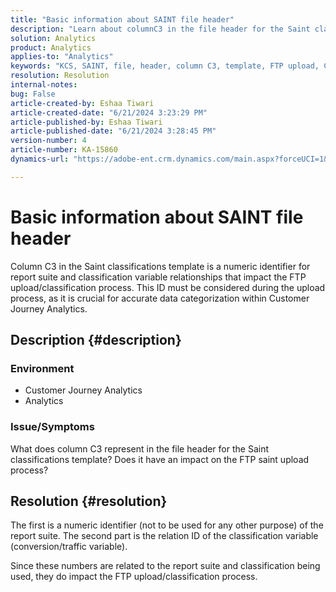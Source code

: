 ```yaml
---
title: "Basic information about SAINT file header"
description: "Learn about columnC3 in the file header for the Saint classifications template."
solution: Analytics
product: Analytics
applies-to: "Analytics"
keywords: "KCS, SAINT, file, header, column C3, template, FTP upload, Customer Journey Analytics."
resolution: Resolution
internal-notes: 
bug: False
article-created-by: Eshaa Tiwari
article-created-date: "6/21/2024 3:23:29 PM"
article-published-by: Eshaa Tiwari
article-published-date: "6/21/2024 3:28:45 PM"
version-number: 4
article-number: KA-15860
dynamics-url: "https://adobe-ent.crm.dynamics.com/main.aspx?forceUCI=1&pagetype=entityrecord&etn=knowledgearticle&id=70a3fb35-e22f-ef11-840a-6045bd029b18"

---
```

# Basic information about SAINT file header


Column C3 in the Saint classifications template is a numeric identifier for report suite and classification variable relationships that impact the FTP upload/classification process. This ID must be considered during the upload process, as it is crucial for accurate data categorization within Customer Journey Analytics.

## Description {#description}


### <b>Environment</b>

- Customer Journey Analytics
- Analytics


### <b>Issue/Symptoms</b>

What does column C3 represent in the file header for the Saint classifications template? Does it have an impact on the FTP saint upload process?


## Resolution {#resolution}


The first is a numeric identifier (not to be used for any other purpose) of the report suite. The second part is the relation ID of the classification variable (conversion/traffic variable).

Since these numbers are related to the report suite and classification being used, they do impact the FTP upload/classification process.
